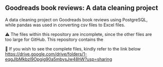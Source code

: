 ## Goodreads book reviews: A data cleaning project
A data cleaning project on Goodreads book reviews using PostgreSQL, while pandas was used in converting csv files to Excel files.

⚠️ The files within this repository are incomplete, since the other files are too large for GitHub. This repository contains the 

📌 If you wish to see the complete files, kindly refer to the link below
https://drive.google.com/drive/folders/1-eqgJlbMkbzl9Opgig90a5mbysJw48hW?usp=sharing


